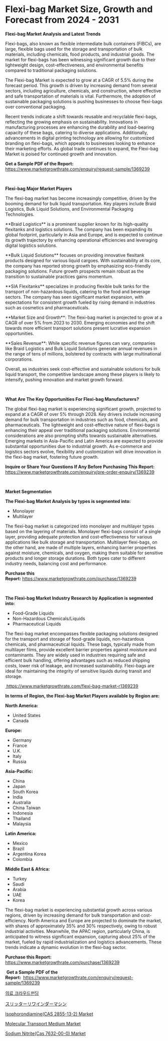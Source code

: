 <p><h1>Flexi-bag Market Size, Growth and Forecast from 2024 - 2031</h1></p><p><strong>Flexi-bag Market Analysis and Latest Trends</strong></p>
<p><p>Flexi-bags, also known as flexible intermediate bulk containers (FIBCs), are large, flexible bags used for the storage and transportation of bulk materials, including chemicals, food products, and industrial goods. The market for flexi-bags has been witnessing significant growth due to their lightweight design, cost-effectiveness, and environmental benefits compared to traditional packaging solutions.</p><p>The Flexi-bag Market is expected to grow at a CAGR of 5.5% during the forecast period. This growth is driven by increasing demand from several sectors, including agriculture, chemicals, and construction, where effective and safe transportation of materials is vital. Furthermore, the adoption of sustainable packaging solutions is pushing businesses to choose flexi-bags over conventional packaging.</p><p>Recent trends indicate a shift towards reusable and recyclable flexi-bags, reflecting the growing emphasis on sustainability. Innovations in manufacturing processes are enhancing the durability and load-bearing capacity of these bags, catering to diverse applications. Additionally, advancements in digital printing technology are allowing for customized branding on flexi-bags, which appeals to businesses looking to enhance their marketing efforts. As global trade continues to expand, the Flexi-bag Market is poised for continued growth and innovation.</p></p>
<p><strong>Get a Sample PDF of the Report:&nbsp;</strong> <a href="https://www.marketgrowthrate.com/enquiry/request-sample/1369239">https://www.marketgrowthrate.com/enquiry/request-sample/1369239</a></p>
<p>&nbsp;</p>
<p><strong>Flexi-bag Major Market Players</strong></p>
<p><p>The flexi-bag market has become increasingly competitive, driven by the booming demand for bulk liquid transportation. Key players include Braid Logistics, Bulk Liquid Solutions, and Environmental Packaging Technologies. </p><p>**Braid Logistics** is a prominent supplier known for its high-quality flexitanks and logistics solutions. The company has been expanding its global footprint, particularly in Asia and Europe, and is expected to continue its growth trajectory by enhancing operational efficiencies and leveraging digital logistics solutions.</p><p>**Bulk Liquid Solutions** focuses on providing innovative flexitank products designed for various liquid cargoes. With sustainability at its core, the company has reported strong growth by emphasizing eco-friendly packaging solutions. Future growth prospects remain robust as the transition to sustainable practices gains momentum.</p><p>**SIA Flexitanks** specializes in producing flexible bulk tanks for the transport of non-hazardous liquids, catering to the food and beverage sectors. The company has seen significant market expansion, with expectations for consistent growth fueled by rising demand in industries such as cosmetics and pharmaceuticals.</p><p>**Market Size and Growth**: The flexi-bag market is projected to grow at a CAGR of over 5% from 2023 to 2030. Emerging economies and the shift towards more efficient transport solutions present lucrative expansion opportunities.</p><p>**Sales Revenue**: While specific revenue figures can vary, companies like Braid Logistics and Bulk Liquid Solutions generate annual revenues in the range of tens of millions, bolstered by contracts with large multinational corporations.</p><p>Overall, as industries seek cost-effective and sustainable solutions for bulk liquid transport, the competitive landscape among these players is likely to intensify, pushing innovation and market growth forward.</p></p>
<p>&nbsp;</p>
<p><strong>What Are The Key Opportunities For Flexi-bag Manufacturers?</strong></p>
<p><p>The global flexi-bag market is experiencing significant growth, projected to expand at a CAGR of over 5% through 2028. Key drivers include increasing demand for bulk transportation in industries such as food, chemicals, and pharmaceuticals. The lightweight and cost-effective nature of flexi-bags is enhancing their appeal over traditional packaging solutions. Environmental considerations are also prompting shifts towards sustainable alternatives. Emerging markets in Asia-Pacific and Latin America are expected to provide substantial opportunities due to industrial growth. As e-commerce and logistics sectors evolve, flexibility and customization will drive innovation in the flexi-bag market, fostering future growth.</p></p>
<p><strong>Inquire or Share Your Questions If Any Before Purchasing This Report:</strong> <a href="https://www.marketgrowthrate.com/enquiry/pre-order-enquiry/1369239">https://www.marketgrowthrate.com/enquiry/pre-order-enquiry/1369239</a></p>
<p>&nbsp;</p>
<p><strong>Market Segmentation</strong></p>
<p><strong>The Flexi-bag Market Analysis by types is segmented into:</strong></p>
<p><ul><li>Monolayer</li><li>Multilayer</li></ul></p>
<p><p>The flexi-bag market is categorized into monolayer and multilayer types based on the layering of materials. Monolayer flexi-bags consist of a single layer, providing adequate protection and cost-effectiveness for various applications like bulk storage and transportation. Multilayer flexi-bags, on the other hand, are made of multiple layers, enhancing barrier properties against moisture, chemicals, and oxygen, making them suitable for sensitive products and longer storage durations. Both types cater to different industry needs, balancing cost and performance.</p></p>
<p><strong>Purchase this Report:&nbsp;</strong><a href="https://www.marketgrowthrate.com/purchase/1369239">https://www.marketgrowthrate.com/purchase/1369239</a></p>
<p>&nbsp;</p>
<p><strong>The Flexi-bag Market Industry Research by Application is segmented into:</strong></p>
<p><ul><li>Food-Grade Liquids</li><li>Non-Hazardous Chemicals/Liquids</li><li>Pharmaceutical Liquids</li></ul></p>
<p><p>The flexi-bag market encompasses flexible packaging solutions designed for the transport and storage of food-grade liquids, non-hazardous chemicals, and pharmaceutical liquids. These bags, typically made from multilayer films, provide excellent barrier properties against moisture and contaminants. They are widely used in industries requiring safe and efficient bulk handling, offering advantages such as reduced shipping costs, lower risk of leakage, and increased sustainability. Flexi-bags are ideal for maintaining the integrity of sensitive liquids during transit and storage.</p></p>
<p><a href="https://www.marketgrowthrate.com/flexi-bag-market-r1369239">&nbsp;https://www.marketgrowthrate.com/flexi-bag-market-r1369239</a></p>
<p><strong>In terms of Region, the Flexi-bag Market Players available by Region are:</strong></p>
<p>
    <p> <strong> North America: </strong>
        <ul>
            <li>United States</li>
            <li>Canada</li>
        </ul>
        </p> 
    <p> <strong> Europe: </strong>
        <ul>
            <li>Germany</li>
            <li>France</li>
            <li>U.K.</li>
            <li>Italy</li>
            <li>Russia</li>
        </ul>
        </p> 
    <p> <strong> Asia-Pacific: </strong>
        <ul>
            <li>China</li>
            <li>Japan</li>
            <li>South Korea</li>
            <li>India</li>
            <li>Australia</li>
            <li>China Taiwan</li>
            <li>Indonesia</li>
            <li>Thailand</li>
            <li>Malaysia</li>
        </ul>
        </p> 
    <p> <strong> Latin America: </strong>
        <ul>
            <li>Mexico</li>
            <li>Brazil</li>
            <li>Argentina Korea</li>
            <li>Colombia</li>
        </ul>
        </p> 
    <p> <strong> Middle East & Africa: </strong>
        <ul>
            <li>Turkey</li>
            <li>Saudi</li>
            <li>Arabia</li>
            <li>UAE</li>
            <li>Korea</li>
        </ul>
    </p>
    </p>
<p><p>The flexi-bag market is experiencing substantial growth across various regions, driven by increasing demand for bulk transportation and cost-efficiency. North America and Europe are projected to dominate the market, with shares of approximately 35% and 30% respectively, owing to robust industrial activities. Meanwhile, the APAC region, particularly China, is anticipated to witness significant expansion, capturing about 25% of the market, fueled by rapid industrialization and logistics advancements. These trends indicate a dynamic evolution in the flexi-bag sector.</p></p>
<p><strong>Purchase this Report: </strong><a href="https://www.marketgrowthrate.com/purchase/1369239">https://www.marketgrowthrate.com/purchase/1369239</a></p>
<p>&nbsp;<strong>Get a Sample PDF of the Report:&nbsp;&nbsp;</strong><a href="https://www.marketgrowthrate.com/enquiry/request-sample/1369239">https://www.marketgrowthrate.com/enquiry/request-sample/1369239</a></p>
<p><strong></strong></p>
<p><p><a href="https://github.com/sougarounis/Market-Research-Report-List-6/blob/main/716486513661.md">의료 크라우드펀딩</a></p><p><a href="https://medium.com/@billyarton5656871/%E3%82%B9%E3%83%AA%E3%83%83%E3%82%BF%E3%83%BC%E3%83%AD%E3%83%AF%E3%82%A4%E3%83%B3%E3%83%80%E3%83%BC%E3%83%9E%E3%82%B7%E3%83%B3%E5%B8%82%E5%A0%B4-2024-2031-%E6%A5%AD%E7%95%8C%E3%81%AE%E6%B4%9E%E5%AF%9F%E3%81%A8%E6%8A%95%E8%B3%87%E6%A9%9F%E4%BC%9A-a234f09797f0?postPublishedType=repub">スリッターリワインダーマシン</a></p><p><a href="https://issuu.com/reportprime-2/docs/isophorondiaminecas-2855-13-2-marke_1f6f93de952489">Isophorondiamine(CAS 2855-13-2) Market</a></p><p><a href="https://www.linkedin.com/pulse/how-regional-global-trends-shaping-molecular-transport-medium-gfqbc?trackingId=ooI1g6RyRkSNNEhYaM5SPg%3D%3D">Molecular Transport Medium Market</a></p><p><a href="https://issuu.com/reportprime-2/docs/sodium-nitritecas-7632-00-0-market-_fdbfe040f0e6ea">Sodium Nitrite(Cas 7632-00-0) Market</a></p></p>